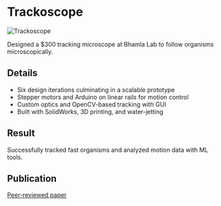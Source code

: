 # Trackoscope

![Trackoscope](../../images/trackoscope.png)

Designed a $300 tracking microscope at Bhamla Lab to follow organisms microscopically.

## Details

- Six design iterations culminating in a scalable prototype
- Stepper motors and Arduino on linear rails for motion control
- Custom optics and OpenCV-based tracking with GUI
- Built with SolidWorks, 3D printing, and water-jetting

## Result

Successfully tracked fast organisms and analyzed motion data with ML tools.

## Publication

[Peer-reviewed paper](https://doi.org/10.1371/journal.pone.0306700)